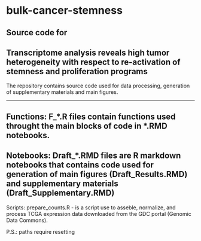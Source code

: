 # bulk-cancer-stemness


Source code for
-----------------------------------------------------------------------------------------
Transcriptome analysis reveals high tumor heterogeneity with respect
to re-activation of stemness and proliferation programs
-----------------------------------------------------------------------------------------


The repository contains source code used for data processing, generation of supplementary materials and main figures. 

------------
Functions:
F_*.R files contain functions used throught the main blocks of code in *.RMD notebooks.
------------
Notebooks:
Draft_*.RMD files are R markdown notebooks that contains code used for generation of main figures (Draft_Results.RMD) and supplementary materials (Draft_Supplementary.RMD)
------------
Scripts:
prepare_counts.R - is a script use to asseble, normalize, and process TCGA expression data downloaded from the GDC portal (Genomic Data Commons).



P.S.: paths require resetting


